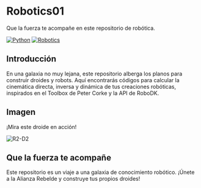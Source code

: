 # Robotics01

Que la fuerza te acompañe en este repositorio de robótica.

[![Python](https://img.shields.io/badge/Python-3776AB?style=for-the-badge&logo=python&logoColor=white)](https://www.python.org/)
[![Robotics](https://img.shields.io/badge/Robotics-ff69b4?style=for-the-badge&logo=robotics&logoColor=white)](https://www.google.com/search?q=robotics)

## Introducción

En una galaxia no muy lejana, este repositorio alberga los planos para construir droides y robots. Aquí encontrarás códigos para calcular la cinemática directa, inversa y dinámica de tus creaciones robóticas, inspirados en el Toolbox de Peter Corke y la API de RoboDK.

## Imagen

¡Mira este droide en acción!

![R2-D2](http://getwallpapers.com/wallpaper/full/3/8/0/72012.jpg)

## Que la fuerza te acompañe

Este repositorio es un viaje a una galaxia de conocimiento robótico. ¡Únete a la Alianza Rebelde y construye tus propios droides!
